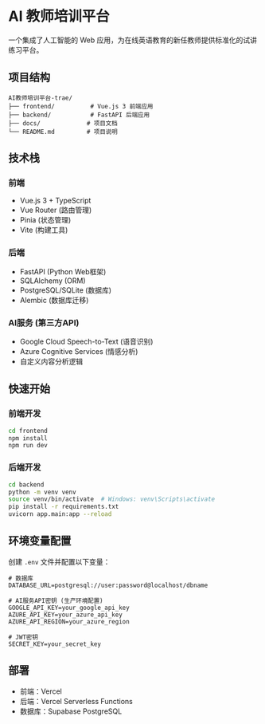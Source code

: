 # AI 教师培训平台

一个集成了人工智能的 Web 应用，为在线英语教育的新任教师提供标准化的试讲练习平台。

## 项目结构

```
AI教师培训平台-trae/
├── frontend/          # Vue.js 3 前端应用
├── backend/           # FastAPI 后端应用
├── docs/             # 项目文档
└── README.md         # 项目说明
```

## 技术栈

### 前端
- Vue.js 3 + TypeScript
- Vue Router (路由管理)
- Pinia (状态管理)
- Vite (构建工具)

### 后端
- FastAPI (Python Web框架)
- SQLAlchemy (ORM)
- PostgreSQL/SQLite (数据库)
- Alembic (数据库迁移)

### AI服务 (第三方API)
- Google Cloud Speech-to-Text (语音识别)
- Azure Cognitive Services (情感分析)
- 自定义内容分析逻辑

## 快速开始

### 前端开发
```bash
cd frontend
npm install
npm run dev
```

### 后端开发
```bash
cd backend
python -m venv venv
source venv/bin/activate  # Windows: venv\Scripts\activate
pip install -r requirements.txt
uvicorn app.main:app --reload
```

## 环境变量配置

创建 `.env` 文件并配置以下变量：

```env
# 数据库
DATABASE_URL=postgresql://user:password@localhost/dbname

# AI服务API密钥 (生产环境配置)
GOOGLE_API_KEY=your_google_api_key
AZURE_API_KEY=your_azure_api_key
AZURE_API_REGION=your_azure_region

# JWT密钥
SECRET_KEY=your_secret_key
```

## 部署

- 前端：Vercel
- 后端：Vercel Serverless Functions
- 数据库：Supabase PostgreSQL